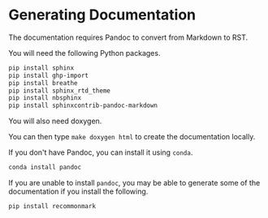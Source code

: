 # Generating Documentation

The documentation requires Pandoc to convert from Markdown to RST.

You will need the following Python packages.

```bash
pip install sphinx
pip install ghp-import
pip install breathe
pip install sphinx_rtd_theme
pip install nbsphinx
pip install sphinxcontrib-pandoc-markdown
```

You will also need doxygen.

You can then type `make doxygen html` to create the documentation
locally.

If you don't have Pandoc, you can install it using `conda`.

```bash
conda install pandoc
```

If you are unable to install `pandoc`, you may be able to generate some of the documentation if you install the following.

```bash
pip install recommonmark
```
